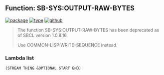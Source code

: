 ## Function: SB-SYS:OUTPUT-RAW-BYTES
[![package](https://img.shields.io/badge/Package-SB--SYS-5f9ea0.svg?style=social&colorA=999999)](../) [![type](https://img.shields.io/badge/Type-Function-5f9ea0.svg?style=social&colorA=999999)](../#function) [![github](https://img.shields.io/badge/GitHub-View_the_source-5f9ea0.svg?style=social&colorA=999999&logo=github)](https://github.com/sbcl/sbcl/blob/master/src/code/fd-stream.lisp/) 

> The function SB-SYS:OUTPUT-RAW-BYTES has been deprecated as of SBCL version 1.0.8.16.
> 
> Use COMMON-LISP:WRITE-SEQUENCE instead.

### Lambda list
```
(STREAM THING &OPTIONAL START END)
```
